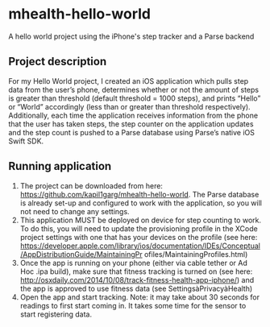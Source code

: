 # mhealth-hello-world
A hello world project using the iPhone's step tracker and a Parse backend

## Project description
For my Hello World project, I created an iOS application which pulls step data from the user’s phone, determines whether or not the amount of steps is greater than threshold (default threshold = 1000 steps), and prints “Hello” or “World” accordingly (less than or greater than threshold respectively). Additionally, each time the application receives information from the phone that the user has taken steps, the step counter on the application updates and the step count is pushed to a Parse database using Parse’s native iOS Swift SDK. 

## Running application
1. The project can be downloaded from here: https://github.com/kapil1garg/mhealth-hello-world. The Parse database is already set-up and configured to work with the application, so you will not need to change any settings.
2. This application MUST be deployed on device for step counting to work. To do this, you will need to update the provisioning profile in the XCode project settings with one that has your devices on the profile (see here: https://developer.apple.com/library/ios/documentation/IDEs/Conceptual/AppDistributionGuide/MaintainingPr ofiles/MaintainingProfiles.html)
3. Once the app is running on your phone (either via cable tether or Ad Hoc .ipa build), make sure that fitness tracking is turned on (see here: http://osxdaily.com/2014/10/08/track-fitness-health-app-iphone/) and the app is approved to use fitness data (see SettingsàPrivacyàHealth)
4. Open the app and start tracking. Note: it may take about 30 seconds for readings to first start coming in. It takes some time for the sensor to start registering data.
